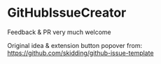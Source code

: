 # GitHubIssueCreator

Feedback & PR very much welcome

Original idea & extension button popover from:
https://github.com/skidding/github-issue-template
